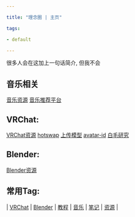 ```yaml
---

title: "理念圈 | 主页"

tags:

- default

---
```




很多人会在这加上一句话简介, 但我不会





## 音乐相关

[音乐资源](music/音乐资源.md)   [音乐推荐平台](music/音乐推荐平台.md)





## VRChat:



[VRChat资源](vrc/VRChat资源.md)   [hotswap](vrc/hotswap.md)   [上传模型](vrc/上传模型.md)   [avatar-id](vrc/words/avatar-id.md)   [白毛研究](vrc/白毛研究.md)



## Blender:

[Blender资源](vrc/blender/Blender资源.md)





## 常用Tag:



| [VRChat](https://q.noos.ca/tags/VRChat/) | [Blender](https://q.noos.ca/tags/Blender/) | [教程](https://q.noos.ca/tags/教程/) | [音乐](https://q.noos.ca/tags/音乐/) | [笔记](https://q.noos.ca/tags/笔记/) | [资源](https://q.noos.ca/tags/资源/) |





